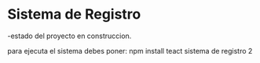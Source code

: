 <h1>Sistema de Registro</h1>
-estado del proyecto en construccion.

para ejecuta el sistema debes poner:
npm install teact 
 sistema de registro 2
